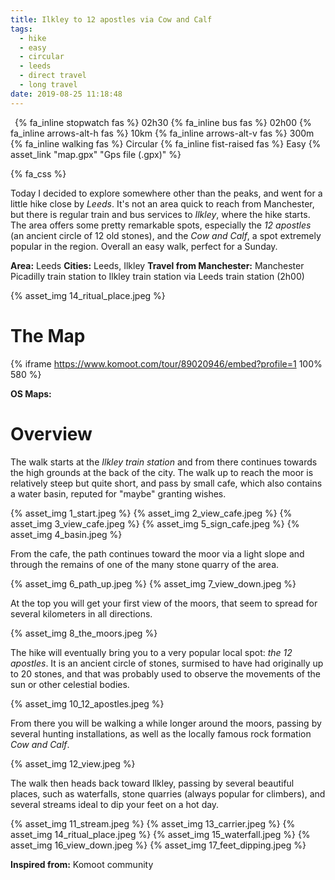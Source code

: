 ```yaml
---
title: Ilkley to 12 apostles via Cow and Calf
tags:
  - hike
  - easy
  - circular
  - leeds
  - direct travel
  - long travel
date: 2019-08-25 11:18:48
---
```


<p>
    <span style="margin-left: 0.5em" class="indicator">
        {% fa_inline stopwatch fas %} 02h30
    </span>
    <span class="indicator">
        {% fa_inline bus fas %} 02h00
    </span>
    <span class="indicator">
        {% fa_inline arrows-alt-h fas %} 10km
    </span>
    <span class="indicator">
        {% fa_inline arrows-alt-v fas %} 300m
    </span>
    <span class="indicator">
        {% fa_inline walking fas %} Circular
    </span>
    <span class="indicator">
        {% fa_inline fist-raised fas %} Easy
    </span>
    <span class="gps-file"> 
        {% asset_link "map.gpx" "Gps file (.gpx)" %}
    </span> 
</p>

{% fa_css %}

Today I decided to explore somewhere other than the peaks, and went for a little hike close by *Leeds*. It's not an area quick to reach from Manchester, but there is regular train and bus services to *Ilkley*, where the hike starts. The area offers some pretty remarkable spots, especially the *12 apostles* (an ancient circle of 12 old stones), and the *Cow and Calf*, a spot extremely popular in the region. Overall an easy walk, perfect for a Sunday.  

**Area:** Leeds
**Cities:** Leeds, Ilkley
**Travel from Manchester:** Manchester Picadilly train station to Ilkley train station via Leeds train station (2h00)

{% asset_img 14_ritual_place.jpeg %}

<!-- more -->

# The Map

{% iframe https://www.komoot.com/tour/89020946/embed?profile=1 100% 580 %}

**OS Maps:** 

# Overview

The walk starts at the *Ilkley train station* and from there continues towards the high grounds at the back of the city. The walk up to reach the moor is relatively steep but quite short, and pass by small cafe, which also contains a water basin, reputed for "maybe" granting wishes.  

{% asset_img 1_start.jpeg %}
{% asset_img 2_view_cafe.jpeg %}
{% asset_img 3_view_cafe.jpeg %}
{% asset_img 5_sign_cafe.jpeg %}
{% asset_img 4_basin.jpeg %}

From the cafe, the path continues toward the moor via a light slope and through the remains of one of the many stone quarry of the area.

{% asset_img 6_path_up.jpeg %}
{% asset_img 7_view_down.jpeg %}

At the top you will get your first view of the moors, that seem to spread for several kilometers in all directions.

{% asset_img 8_the_moors.jpeg %}

The hike will eventually bring you to a very popular local spot: *the 12 apostles*. It is an ancient circle of stones, surmised to have had originally up to 20 stones, and that was probably used to observe the movements of the sun or other celestial bodies.

{% asset_img 10_12_apostles.jpeg %}

From there you will be walking a while longer around the moors, passing by several hunting installations, as well as the locally famous rock formation *Cow and Calf*. 

{% asset_img 12_view.jpeg %}

The walk then heads back toward Ilkley, passing by several beautiful places, such as waterfalls, stone quarries (always popular for climbers), and several streams ideal to dip your feet on a hot day.  

{% asset_img 11_stream.jpeg %}
{% asset_img 13_carrier.jpeg %}
{% asset_img 14_ritual_place.jpeg %}
{% asset_img 15_waterfall.jpeg %}
{% asset_img 16_view_down.jpeg %}
{% asset_img 17_feet_dipping.jpeg %}

**Inspired from:** Komoot community  

